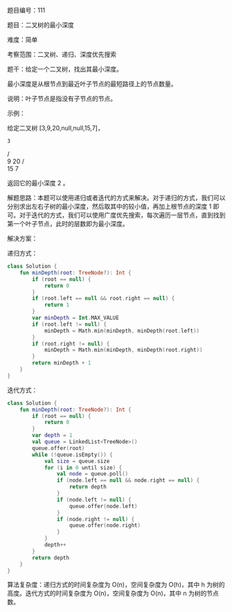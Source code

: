 题目编号：111

题目：二叉树的最小深度

难度：简单

考察范围：二叉树、递归、深度优先搜索

题干：给定一个二叉树，找出其最小深度。

最小深度是从根节点到最近叶子节点的最短路径上的节点数量。

说明：叶子节点是指没有子节点的节点。

示例：

给定二叉树 [3,9,20,null,null,15,7]，

    3
   / \
  9  20
    /  \
   15   7

返回它的最小深度 2 。

解题思路：本题可以使用递归或者迭代的方式来解决。对于递归的方式，我们可以分别求出左右子树的最小深度，然后取其中的较小值，再加上根节点的深度 1 即可。对于迭代的方式，我们可以使用广度优先搜索，每次遍历一层节点，直到找到第一个叶子节点，此时的层数即为最小深度。

解决方案：

递归方式：

```kotlin
class Solution {
    fun minDepth(root: TreeNode?): Int {
        if (root == null) {
            return 0
        }
        if (root.left == null && root.right == null) {
            return 1
        }
        var minDepth = Int.MAX_VALUE
        if (root.left != null) {
            minDepth = Math.min(minDepth, minDepth(root.left))
        }
        if (root.right != null) {
            minDepth = Math.min(minDepth, minDepth(root.right))
        }
        return minDepth + 1
    }
}
```

迭代方式：

```kotlin
class Solution {
    fun minDepth(root: TreeNode?): Int {
        if (root == null) {
            return 0
        }
        var depth = 1
        val queue = LinkedList<TreeNode>()
        queue.offer(root)
        while (!queue.isEmpty()) {
            val size = queue.size
            for (i in 0 until size) {
                val node = queue.poll()
                if (node.left == null && node.right == null) {
                    return depth
                }
                if (node.left != null) {
                    queue.offer(node.left)
                }
                if (node.right != null) {
                    queue.offer(node.right)
                }
            }
            depth++
        }
        return depth
    }
}
```

算法复杂度：递归方式的时间复杂度为 O(n)，空间复杂度为 O(h)，其中 h 为树的高度。迭代方式的时间复杂度为 O(n)，空间复杂度为 O(n)，其中 n 为树的节点数。